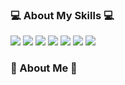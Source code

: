 ### 💻 About My Skills 💻

<img src="https://img.shields.io/badge/Java-11B48A?style=flat-square&logo=Java&logoColor=white"> <img src="https://img.shields.io/badge/Spring-green?style=flat-square&logo=Spring&logoColor=white"> <img src="https://img.shields.io/badge/SpringBoot-success?style=flat-square&logo=SpringBoot&logoColor=white"> <img src="https://img.shields.io/badge/HTML-orange?style=flat-square&logo=HTML5&logoColor=white"> <img src="https://img.shields.io/badge/CSS-1572B6?style=flat-square&logo=CSS3&logoColor=white"> <img src="https://img.shields.io/badge/AWS-232F3E?style=flat-square&logo=amazonAWS&logoColor=white"> <img src="https://img.shields.io/badge/TravisCI-3EAAAF?style=flat-square&logo=Travisci&logoColor=white">
 


### 🐯 About Me 🐯

<a href="https://img.shields.io/badge/Tech%20Blog-blue?style=flat-square&logo=ghost&logoColor=white&link=https://hongchangsub.com"></a> <a href="https://img.shields.io/badge/Gmail-EA4335?style=flat-square&logo=gmail&logoColor=white&link=hcs4125@gmail.com"></a>


